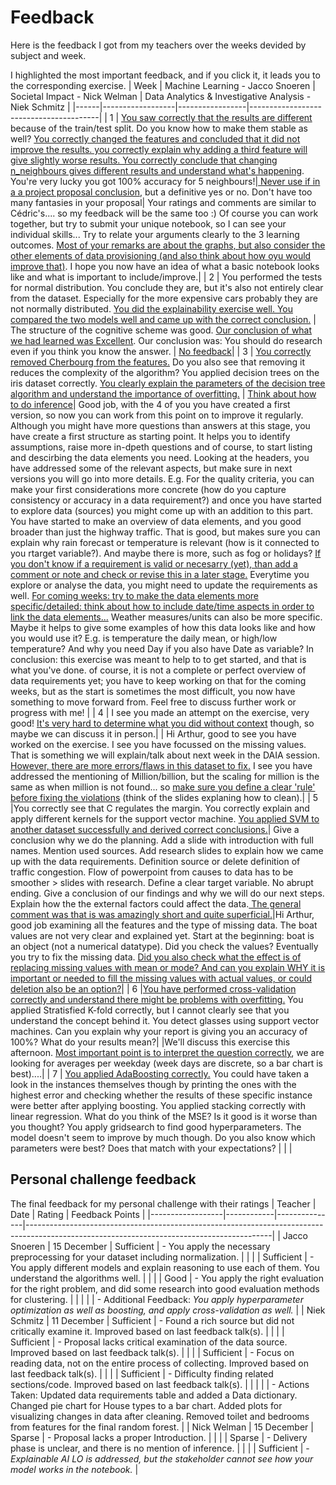 # Feedback
Here is the feedback I got from my teachers over the weeks devided by subject and week.

I highlighted the most important feedback, and if you click it, it leads you to the corresponding exercise.
| Week | Machine Learning - Jacco Snoeren | Societal Impact - Nick Welman | Data Analytics & Investigative Analysis - Niek Schmitz |
|------|------------------|-----------------|----------------------------------------|
| 1    | <a href="https://github.com/Arthur-Brouwers/ArthurBrouwersS4AI/tree/main/Documentation/Exercises/Machine%20Learning/Weeks/Week%201">You saw correctly that the results are different</a> because of the train/test split. Do you know how to make them stable as well? <a href="https://github.com/Arthur-Brouwers/ArthurBrouwersS4AI/tree/main/Documentation/Exercises/Machine%20Learning/Weeks/Week%201">You correctly changed the features and concluded that it did not improve the results. you correctly explain why adding a third feature will give slightly worse results. You correctly conclude that changing n_neighbours gives different results and understand what's happening</a>. You're very lucky you got 100% accuracy for 5 neighbours!|<a href="https://github.com/Arthur-Brouwers/ArthurBrouwersS4AI/tree/main/Documentation/Exercises/Societal%20Impact/Weeks/Week%201"> Never use if in a a project proposal conclusion</a>, but a definitive yes or no. Don't have too many fantasies in your proposal</a>| Your ratings and comments are similar to Cédric's.... so my feedback will be the same too :) Of course you can work together, but try to submit your unique notebook, so I can see your individual skills... Try to relate your arguments clearly to the 3 learning outcomes. <a href="https://github.com/Arthur-Brouwers/ArthurBrouwersS4AI/tree/main/Documentation/Exercises/Data%20Analytics%20%26%20Investigative%20Analysis/Weeks/Week%201">Most of your remarks are about the graphs, but also consider the other elements of data provisioning (and also think about how oyu would improve that)</a>. I hope you now have an idea of what a basic notebook looks like and what is important to include/improve.</a>|
| 2    | You performed the tests for normal distribution. You conclude they are, but it's also not entirely clear from the dataset. Especially for the more expensive cars probably they are not normally distributed. <a href="https://github.com/Arthur-Brouwers/ArthurBrouwersS4AI/tree/main/Documentation/Exercises/Machine%20Learning/Weeks/Week%202">You did the explainability exercise well. You compared the two models well and came up with the correct conclusion.</a> | The structure of the cognitive scheme was good. <a href="https://github.com/Arthur-Brouwers/ArthurBrouwersS4AI/tree/main/Documentation/Exercises/Societal%20Impact/Weeks/Week%202">Our conclusion of what we had learned was Excellent</a>. Our conclusion was: You should do research even if you think you know the answer. | <a href="https://github.com/Arthur-Brouwers/ArthurBrouwersS4AI/tree/main/Documentation/Exercises/Data%20Analytics%20%26%20Investigative%20Analysis/Weeks/Week%202">No feedback</a>|
| 3    | <a href="https://github.com/Arthur-Brouwers/ArthurBrouwersS4AI/tree/main/Documentation/Exercises/Machine%20Learning/Weeks/Week%203">You correctly removed Cherbourg from the features.</a> Do you also see that removing it reduces the complexity of the algorithm? You applied decision trees on the iris dataset correctly. <a href="https://github.com/Arthur-Brouwers/ArthurBrouwersS4AI/tree/main/Documentation/Exercises/Machine%20Learning/Weeks/Week%203">You clearly explain the parameters of the decision tree algorithm and understand the importance of overfitting.</a> | <a href="https://github.com/Arthur-Brouwers/ArthurBrouwersS4AI/tree/main/Documentation/Exercises/Societal%20Impact/Weeks/Week%203">Think about how to do inference</a>| Good job, with the 4 of you you have created a first version, so now you can work from this point on to improve it regularly. Although you might have more questions than answers at this stage, you have create a first structure as starting point. It helps you to identify assumptions, raise more in-dpeth questions and of course, to start listing and descirbing the data elements you need. Looking at the headers, you have addressed some of the relevant aspects, but make sure in next versions you will go into more details. E.g. For the quality criteria, you can make your first considerations more concrete (how do you capture consistency or accuracy in a data requirement?) and once you have started to explore data (sources) you might come up with an addition to this part. You have started to make an overview of data elements, and you good broader than just the highway traffic. That is good, but makes sure you can explain why rain forecast or temperature is relevant (how is it connected to you rtarget variable?). And maybe there is more, such as fog or holidays? <a href="https://github.com/Arthur-Brouwers/ArthurBrouwersS4AI/tree/main/Documentation/Exercises/Data%20Analytics%20%26%20Investigative%20Analysis/Weeks/Week%203">If you don't know if a requirement is valid or necesarry (yet), than add a comment or note and check or revise this in a later stage.</a> Everytime you explore or analyse the data, you might need to update the requirements as well. <a href="https://github.com/Arthur-Brouwers/ArthurBrouwersS4AI/tree/main/Documentation/Exercises/Data%20Analytics%20%26%20Investigative%20Analysis/Weeks/Week%203">For coming weeks: try to make the data elements more specific/detailed: think about how to include date/time aspects in order to link the data elements...</a> Weather measures/units can also be more specific. Maybe it helps to give some examples of how this data looks like and how you would use it? E.g. is temperature the daily mean, or high/low temperature? And why you need Day if you also have Date as variable? In conclusion: this exercise was meant to help to to get started, and that is what you've done. of course, it is not a complete or perfect overview of data requirements yet; you have to keep working on that for the coming weeks, but as the start is sometimes the most difficult, you now have something to move forward from. Feel free to discuss further work or progress with me! |
| 4    | I see you made an attempt on the exercise, very good! <a href="https://github.com/Arthur-Brouwers/ArthurBrouwersS4AI/blob/main/Documentation/Exercises/Machine%20Learning/Weeks/Arthur-iris-clustering.html">It's very hard to determine what you did without context</a> though, so maybe we can discuss it in person.|                 | Hi Arthur, good to see you have worked on the exercise. I see you have focussed on the missing values. That is something we will explain/talk about next week in the DAIA session. <a href="https://github.com/Arthur-Brouwers/ArthurBrouwersS4AI/blob/main/Documentation/Exercises/Data%20Analytics%20%26%20Investigative%20Analysis/Weeks/wk4%20DAIA_datacleaning_exercise%20(2).html">However, there are more errors/flaws in this dataset to fix.</a> I see you have addressed the mentioning of Million/billion, but the scaling for million is the same as when million is not found... so <a href="https://github.com/Arthur-Brouwers/ArthurBrouwersS4AI/blob/main/Documentation/Exercises/Data%20Analytics%20%26%20Investigative%20Analysis/Weeks/wk4%20DAIA_datacleaning_exercise%20(2).html">make sure you define a clear 'rule' before fixing the violations</a> (think of the slides explaning how to clean).|
| 5    |You correctly see that C regulates the margin. You correctly explain and apply different kernels for the support vector machine. <a href="https://github.com/Arthur-Brouwers/ArthurBrouwersS4AI/blob/main/Documentation/Exercises/Machine%20Learning/Weeks/pokemon-classification.html">You applied SVM to another dataset successfully and derived correct conclusions.</a>| Give a conclusion why we do the planning. Add a slide with introduction with full names. Mention used sources. Add research slides to explain how we came up with the data requirements. Definition source or delete definition of traffic congestion. Flow of powerpoint from causes to data has to be smoother > slides with research. Define a clear target variable. No abrupt ending. Give a conclusion of our findings and why we will do our next steps. Explain how the the external factors could affect the data.<a href=""> The general comment was that is was amazingly short and quite superficial.</a>|Hi Arthur, good job examining all the features and the type of missing data. The boat values are not very clear and explained yet. Start at the beginning: boat is an object (not a numerical datatype). Did you check the values? Eventually you try to fix the missing data. <a href="https://github.com/Arthur-Brouwers/ArthurBrouwersS4AI/blob/main/Documentation/Exercises/Data%20Analytics%20%26%20Investigative%20Analysis/Weeks/wk5%20DAIA%20-%20titanic-missing%20data%20(1).html"> Did you also check what the effect is of replacing missing values with mean or mode? And can you explain WHY it is important or needed to fill the missing values with actual values, or could deletion also be an option?</a>|
| 6    |<a href="">You have performed cross-validation correctly and understand there might be problems with overfitting.</a> You applied Stratisfied K-fold correctly, but I cannot clearly see that you understand the concept behind it. You detect glasses using support vector machines. Can you explain why your report is giving you an accuracy of 100%? What do your results mean?|                 |We'll discuss this exercise this afternoon. <a href="https://github.com/Arthur-Brouwers/ArthurBrouwersS4AI/blob/main/Documentation/Exercises/Data%20Analytics%20%26%20Investigative%20Analysis/Weeks/wk6%20DAIA%20EDA%20exercise%20%20(1).html"> Most important point is to interpret the question correctly</a>, we are looking for averages per weekday (week days are discrete, so a bar chart is best)....|
| 7    | <a href="" >You applied AdaBoosting correctly.</a> You could have taken a look in the instances themselves though by printing the ones with the highest error and checking whether the results of these specific instance were better after applying boosting. You applied stacking correctly with linear regression. What do you think of the MSE? Is it good is it worse than you thought? You apply gridsearch to find good hyperparameters. The model doesn't seem to improve by much though. Do you also know which parameters were best? Does that match with your expectations? |                 |                                        |


## Personal challenge feedback
The final feedback for my personal challenge with their ratings
| Teacher          | Date       | Rating        | Feedback Points                                                                                                                           |
|------------------|------------|---------------|-------------------------------------------------------------------------------------------------------------------------------------------|
| Jacco Snoeren    | 15 December | Sufficient    | - You apply the necessary preprocessing for your dataset including normalization.                                                      |
|                  |            | Sufficient    | - You apply different models and explain reasoning to use each of them. You understand the algorithms well.                                |
|                  |            | Good          | - You apply the right evaluation for the right problem, and did some research into good evaluation methods for clustering.                 |
|                  |            |               | - Additional Feedback: _You apply hyperparameter optimization as well as boosting, and apply cross-validation as well._                  |
| Niek Schmitz     | 11 December | Sufficient    | - Found a rich source but did not critically examine it. Improved based on last feedback talk(s).                                       |
|                  |            | Sufficient    | - Proposal lacks critical examination of the data source. Improved based on last feedback talk(s).                                       |
|                  |            | Sufficient    | - Focus on reading data, not on the entire process of collecting. Improved based on last feedback talk(s).                              |
|                  |            | Sufficient    | - Difficulty finding related sections/code. Improved based on last feedback talk(s).                                                     |
|                  |            |               | - Actions Taken: Updated data requirements table and added a Data dictionary. Changed pie chart for House types to a bar chart. Added plots for visualizing changes in data after cleaning. Removed toilet and bedrooms from features for the final random forest. |
| Nick Welman      | 15 December | Sparse        | - Proposal lacks a proper Introduction.                                                                                                |
|                  |            | Sparse        | - Delivery phase is unclear, and there is no mention of inference.                                                                      |
|                  |            | Sufficient    | - _Explainable AI LO is addressed, but the stakeholder cannot see how your model works in the notebook._                                |

